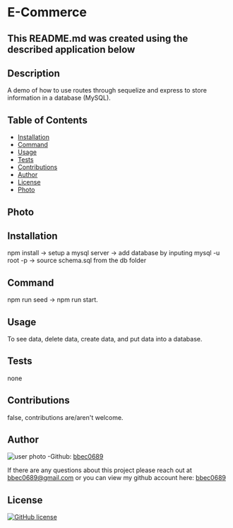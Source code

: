 # E-Commerce

## This README.md was created using the described application below 

## Description
A demo of how to use routes through sequelize and express to store information in a database (MySQL).

## Table of Contents

* [Installation](#installation)
* [Command](#command)
* [Usage](#usage)
* [Tests](#tests)
* [Contributions](#contributions)
* [Author](#questions)
* [License](#license)
* [Photo](#photo)

## Photo



## Installation

npm install -> setup a mysql server -> add database by inputing mysql -u root -p -> source schema.sql from the db folder

## Command

npm run seed -> npm run start. 

## Usage

To see data, delete data, create data, and put data into a database.

## Tests

none

## Contributions

false, contributions are/aren't welcome.

## Author
![user photo](https://avatars.githubusercontent.com/bbec0689?size=100)
-Github: [bbec0689](https://github.com/bbec0689) 

If there are any questions about this project please reach out at bbec0689@gmail.com or you can view my github account here: [bbec0689](https://github.com/bbec0689)

## License 

[![GitHub license](https://img.shields.io/badge/license-MIT-License-red.svg)](https://shields.io/)
